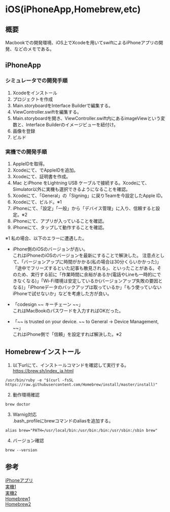 # iOS(iPhoneApp,Homebrew,etc)

## 概要
Macbookでの開発環境、iOS上でXcodeを用いてswiftによるiPhoneアプリの開発、などのメモである。   

## iPhoneApp

### シミュレータでの開発手順
1. Xcodeをインストール  
1. プロジェクトを作成  
1. Main.storyboardをInterface Builderで編集する。  
1. ViewController.swiftを編集する。  
1. Main.storyboardを開き、ViewController.swift内にあるimageViewという変数と、Interface Builderのイメージビューを紐付け。  
1. 画像を登録  
1. ビルド    

### 実機での開発手順
1. AppleIDを取得。
1. Xcodeにて、でAppleIDを追加。
1. Xcodeにて、証明書を作成。
1. Mac とiPhone をLightning USB ケーブルで接続する。Xcodeにて、Simulator以外に実機も選択できるようになることを確認。
1. Xcodeにて、「General」の「Signing」に戻りTeamを今設定したApple ID。
1. Xcodeにて、ビルド。※1
1. iPhoneにて、「設定」「一般」から「デバイス管理」に入り、信頼すると設定。※2
1. iPhoneにて、アプリが入っていることを確認。
1. iPhoneにて、タップして動作することを確認。  

※1 私の場合、以下のエラーに遭遇した。   
- iPhone側のiOSのバージョンが古い。  
これはiPhoneのiOSのバージョンを最新にすることで解決した。
注意点として、「バージョンアップに時間がかかる(私の場合は30分くらいかかった)」「途中でフリーズするといた記事も散見される」、といったことがある。そのため、実行する前に「作業時間に余裕があるか(電話やLineも一時的にできなくなる)」「Wi-Fi環境は安定しているか(バージョンアップ失敗の要因となる)」「iPhoneデータのバックアップは取っているか」「もう使っていないiPhoneで試せないか」などを考慮した方が良い。

- 「codesign ~~ キーチェーン ~~」    
これはMacBookのパスワードを入力すればOKだった。

- 「~~ is trusted on your device. ~~ to General -> Device Management, ~~」  
これはiPhone側で「信頼」を設定すれば解決した。※2  


## Homebrewインストール
1. 以下urlにて、インストールコマンドを確認して実行する。   
https://brew.sh/index_ja.html  
```
/usr/bin/ruby -e "$(curl -fsSL https://raw.githubusercontent.com/Homebrew/install/master/install)"
```
2. 動作環境確認
```
brew doctor
```
3. Warnig対応  
.bash_profileにbrewコマンドのaliasを追加する。
```
alias brew="PATH=/usr/local/bin:/usr/bin:/bin:/usr/sbin:/sbin brew"
```
4. バージョン確認
```
brew --version
```  

## 参考
[iPhoneアプリ](https://udemy.benesse.co.jp/development/ios/how-to-use-xcode.html)  
[実機1](https://i-app-tec.com/ios/device-test.html)  
[実機2](https://qiita.com/segur/items/bef54efa7764885173bb)  
[Homebrew1](https://qiita.com/krtsatoqiita/items/ba567acacb93a7a02dd9)  
[Homebrew2](https://qiita.com/takuya0301/items/695f42f6904e979f0152)
